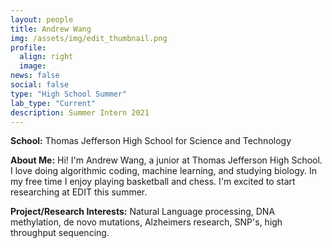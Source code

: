 ```yaml
---
layout: people
title: Andrew Wang
img: /assets/img/edit_thumbnail.png
profile:
  align: right
  image:
news: false
social: false
type: "High School Summer"
lab_type: "Current"
description: Summer Intern 2021
---
```


**School:** Thomas Jefferson High School for Science and Technology

**About Me:**
Hi! I'm Andrew Wang, a junior at Thomas Jefferson High School. I love doing algorithmic coding, machine learning, and studying biology. In my free time I enjoy playing basketball and chess. I'm excited to start researching at EDIT this summer.

**Project/Research Interests:**
Natural Language processing, DNA methylation, de novo mutations, Alzheimers research, SNP's, high throughput sequencing.
